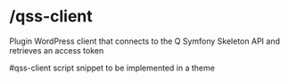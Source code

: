 # /qss-client
Plugin WordPress client that connects to the Q Symfony Skeleton API and retrieves an access token

#qss-client script snippet to be implemented in a theme
